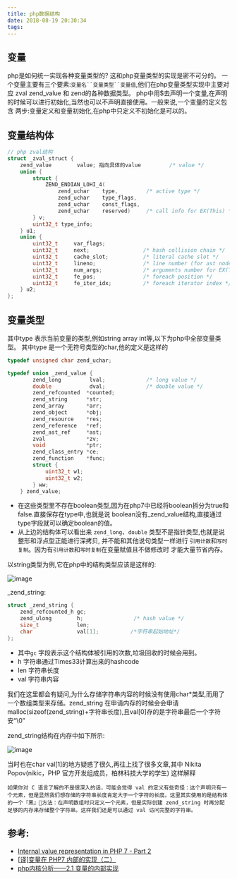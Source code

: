 ```yaml
---
title: php数据结构
date: 2018-08-19 20:30:34
tags:
---
```


## 变量
   
php是如何统一实现各种变量类型的? 这和php变量类型的实现是密不可分的。
一个变量主要有三个要素:`变量名``变量类型``变量值`,他们在php变量类型实现中主要对应 zval zend_value 和
zend的各种数据类型。
php中用$去声明一个变量,在声明的时候可以进行初始化,当然也可以不声明直接使用。一般来说,一个变量的定义包含
两步:变量定义和变量初始化,在php中只定义不初始化是可以的。

## 变量结构体

```c
// php zval结构
struct _zval_struct {
	zend_value        value; 指向具体的value			/* value */
	union {
		struct {
			ZEND_ENDIAN_LOHI_4(
				zend_uchar    type,			/* active type */
				zend_uchar    type_flags,
				zend_uchar    const_flags,
				zend_uchar    reserved)	    /* call info for EX(This) */
		} v;
		uint32_t type_info;
	} u1;
	union {
		uint32_t     var_flags;
		uint32_t     next;                 /* hash collision chain */
		uint32_t     cache_slot;           /* literal cache slot */
		uint32_t     lineno;               /* line number (for ast nodes) */
		uint32_t     num_args;             /* arguments number for EX(This) */
		uint32_t     fe_pos;               /* foreach position */
		uint32_t     fe_iter_idx;          /* foreach iterator index */
	} u2;
};
```


## 变量类型
其中type 表示当前变量的类型,例如string array int等,以下为php中全部变量类型。
其中type 是一个无符号类型的char,他的定义是这样的
```c
typedef unsigned char zend_uchar;
```


```c
typedef union _zend_value {
    	zend_long         lval;				/* long value */
    	double            dval;				/* double value */
    	zend_refcounted  *counted;
    	zend_string      *str;
    	zend_array       *arr;
    	zend_object      *obj;
    	zend_resource    *res;
    	zend_reference   *ref;
    	zend_ast_ref     *ast;
    	zval             *zv;
    	void             *ptr;
    	zend_class_entry *ce;
    	zend_function    *func;
    	struct {
    		uint32_t w1;
    		uint32_t w2;
    	} ww;
    } zend_value;
```

- 在这些类型里不存在boolean类型,因为在php7中已经将boolean拆分为true和false.直接保存在type中,也就是说
boolean没有_zend_value结构,直接通过type字段就可以确定boolean的值。
- 从上边的结构体可以看出来 `zend_long`、`double` 类型不是指针类型,也就是说整形和浮点型正能进行深拷贝,
并不能和其他说句类型一样进行 `引用计数`和`写时复制`。因为有`引用计数`和`写时复制`在变量赋值且不做修改时
才能大量节省内存。


以string类型为例,它在php中的结构类型应该是这样的:

![image](/photo/img/php数据结构/php数据结构.png)

_zend_string:
```c
struct _zend_string {
	zend_refcounted_h gc;
	zend_ulong        h;                /* hash value */
	size_t            len;
	char              val[1];          /*字符串起始地址*/
};
```

- 其中`gc` 字段表示这个结构体被引用的次数,垃圾回收的时候会用到。
- h 字符串通过Times33计算出来的hashcode
- len 字符串长度
- val 字符串内容

我们在这里都会有疑问,为什么存储字符串内容的时候没有使用char*类型,而用了一个数组类型来存储。zend_string
在申请内存的时候会会申请malloc(sizeof(zend_string)+字符串长度),且val[0]存的是字符串最后一个字符安“\0”

zend_string结构在内存中如下所示:


![image](/photo/img/php数据结构/zend_stirng内存中结构.png)

当时也在char val[1]的地方疑惑了很久,再往上找了很多文章,其中
Nikita Popov(nikic，PHP 官方开发组成员，柏林科技大学的学生) 这样解释

```
如果你对 C 语言了解的不是很深入的话，可能会觉得 val 的定义有些奇怪：这个声明只有一个元素，但是显然我们想存储的字符串长度肯定大于一个字符的长度。这里其实使用的是结构体的一个『黑』方法：在声明数组时只定义一个元素，但是实际创建 zend_string 时再分配足够的内存来存储整个字符串。这样我们还是可以通过 val 访问完整的字符串。
```


## 参考:

- [Internal value representation in PHP 7 - Part 2 ](https://nikic.github.io/2015/06/19/Internal-value-representation-in-PHP-7-part-2.html)
- [[译]变量在 PHP7 内部的实现（二）](https://0x1.im/blog/php/Internal-value-representation-in-PHP-7-part-2.html)
- [php内核分析——2.1 变量的内部实现](https://www.kancloud.cn/nickbai/php7/363268)
